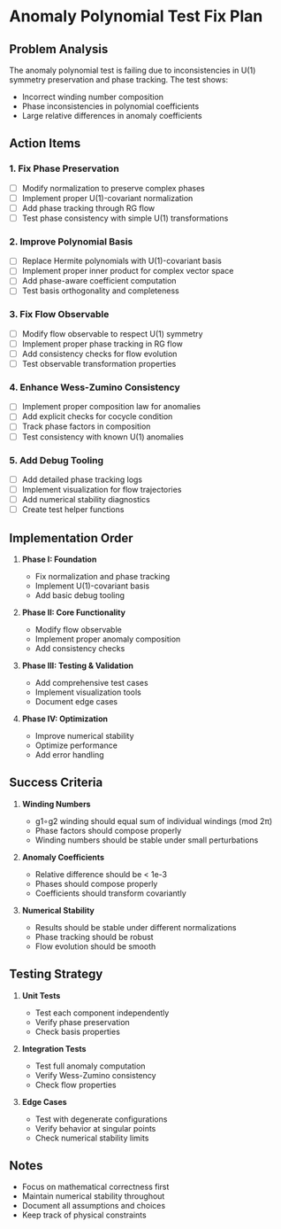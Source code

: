 # Anomaly Polynomial Test Fix Plan

## Problem Analysis
The anomaly polynomial test is failing due to inconsistencies in U(1) symmetry preservation and phase tracking. The test shows:
- Incorrect winding number composition
- Phase inconsistencies in polynomial coefficients
- Large relative differences in anomaly coefficients

## Action Items

### 1. Fix Phase Preservation
- [ ] Modify normalization to preserve complex phases
- [ ] Implement proper U(1)-covariant normalization
- [ ] Add phase tracking through RG flow
- [ ] Test phase consistency with simple U(1) transformations

### 2. Improve Polynomial Basis
- [ ] Replace Hermite polynomials with U(1)-covariant basis
- [ ] Implement proper inner product for complex vector space
- [ ] Add phase-aware coefficient computation
- [ ] Test basis orthogonality and completeness

### 3. Fix Flow Observable
- [ ] Modify flow observable to respect U(1) symmetry
- [ ] Implement proper phase tracking in RG flow
- [ ] Add consistency checks for flow evolution
- [ ] Test observable transformation properties

### 4. Enhance Wess-Zumino Consistency
- [ ] Implement proper composition law for anomalies
- [ ] Add explicit checks for cocycle condition
- [ ] Track phase factors in composition
- [ ] Test consistency with known U(1) anomalies

### 5. Add Debug Tooling
- [ ] Add detailed phase tracking logs
- [ ] Implement visualization for flow trajectories
- [ ] Add numerical stability diagnostics
- [ ] Create test helper functions

## Implementation Order

1. **Phase I: Foundation**
   - Fix normalization and phase tracking
   - Implement U(1)-covariant basis
   - Add basic debug tooling

2. **Phase II: Core Functionality**
   - Modify flow observable
   - Implement proper anomaly composition
   - Add consistency checks

3. **Phase III: Testing & Validation**
   - Add comprehensive test cases
   - Implement visualization tools
   - Document edge cases

4. **Phase IV: Optimization**
   - Improve numerical stability
   - Optimize performance
   - Add error handling

## Success Criteria

1. **Winding Numbers**
   - g1∘g2 winding should equal sum of individual windings (mod 2π)
   - Phase factors should compose properly
   - Winding numbers should be stable under small perturbations

2. **Anomaly Coefficients**
   - Relative difference should be < 1e-3
   - Phases should compose properly
   - Coefficients should transform covariantly

3. **Numerical Stability**
   - Results should be stable under different normalizations
   - Phase tracking should be robust
   - Flow evolution should be smooth

## Testing Strategy

1. **Unit Tests**
   - Test each component independently
   - Verify phase preservation
   - Check basis properties

2. **Integration Tests**
   - Test full anomaly computation
   - Verify Wess-Zumino consistency
   - Check flow properties

3. **Edge Cases**
   - Test with degenerate configurations
   - Verify behavior at singular points
   - Check numerical stability limits

## Notes
- Focus on mathematical correctness first
- Maintain numerical stability throughout
- Document all assumptions and choices
- Keep track of physical constraints 